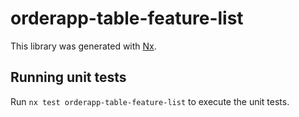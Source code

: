 # orderapp-table-feature-list

This library was generated with [Nx](https://nx.dev).

## Running unit tests

Run `nx test orderapp-table-feature-list` to execute the unit tests.
